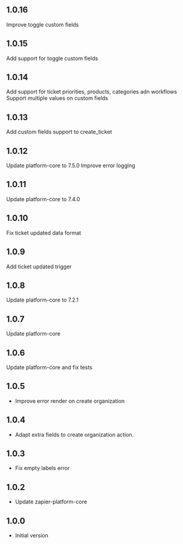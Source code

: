 ## 1.0.16

Improve toggle custom fields

## 1.0.15

Add support for toggle custom fields

## 1.0.14

Add support for ticket priorities, products, categories adn workflows
Support multiple values on custom fields

## 1.0.13

Add custom fields support to create_ticket

## 1.0.12

Update platform-core to 7.5.0
Improve error logging

## 1.0.11

Update platform-core to 7.4.0

## 1.0.10

Fix ticket updated data format

## 1.0.9

Add ticket updated trigger

## 1.0.8

Update platform-core to 7.2.1

## 1.0.7

Update platform-core

## 1.0.6

Update platform-core and fix tests

## 1.0.5

* Improve error render on create organization

## 1.0.4

* Adapt extra fields to create organization action.

## 1.0.3

* Fix empty labels error

## 1.0.2

* Update zapier-platform-core

## 1.0.0
    
* Initial version
